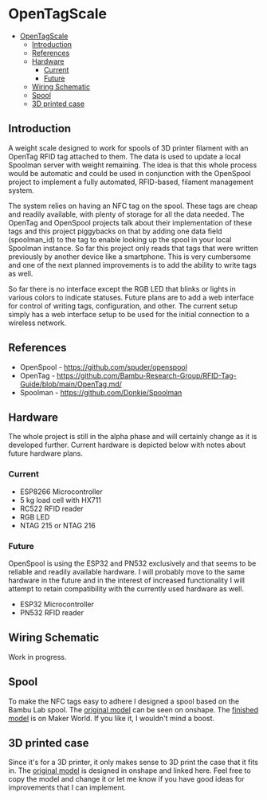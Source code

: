 # OpenTagScale

- [OpenTagScale](#opentagscale)
  - [Introduction](#introduction)
  - [References](#references)
  - [Hardware](#hardware)
    - [Current](#current)
    - [Future](#future)
  - [Wiring Schematic](#wiring-schematic)
  - [Spool](#spool)
  - [3D printed case](#3d-printed-case)

## Introduction

A weight scale designed to work for spools of 3D printer filament with an OpenTag RFID tag attached to them. The data is used to update a local Spoolman server with weight remaining. The idea is that this whole process would be automatic and could be used in conjunction with the OpenSpool project to implement a fully automated, RFID-based, filament management system. 

The system relies on having an NFC tag on the spool. These tags are cheap and readily available, with plenty of storage for all the data needed. The OpenTag and OpenSpool projects talk about their implementation of these tags and this project piggybacks on that by adding one data field (spoolman_id) to the tag to enable looking up the spool in your local Spoolman instance. So far this project only reads that tags that were written previously by another device like a smartphone. This is very cumbersome and one of the next planned improvements is to add the ability to write tags as well.

So far there is no interface except the RGB LED that blinks or lights in various colors to indicate statuses. Future plans are to add a web interface for control of writing tags, configuration, and other. The current setup simply has a web interface setup to be used for the initial connection to a wireless network.

## References

- OpenSpool - https://github.com/spuder/openspool
- OpenTag - https://github.com/Bambu-Research-Group/RFID-Tag-Guide/blob/main/OpenTag.md/
- Spoolman - https://github.com/Donkie/Spoolman

## Hardware

The whole project is still in the alpha phase and will certainly change as it is developed further. Current hardware is depicted below with notes about future hardware plans.

### Current
- ESP8266 Microcontroller
- 5 kg load cell with HX711
- RC522 RFID reader
- RGB LED
- NTAG 215 or NTAG 216

### Future
OpenSpool is using the ESP32 and PN532 exclusively and that seems to be reliable and readily available hardware. I will probably move to the same hardware in the future and in the interest of increased functionality I will attempt to retain compatibility with the currently used hardware as well.
- ESP32 Microcontroller
- PN532 RFID reader

## Wiring Schematic
Work in progress.

## Spool
To make the NFC tags easy to adhere I designed a spool based on the Bambu Lab spool. The [original model](https://cad.onshape.com/documents/36757e334ae10b1e7195433d/w/2f680e493286b2c54e8c8fa2/e/c2bb7262ae2036b0372fdf81) can be seen on onshape. The [finished model](https://makerworld.com/en/models/847682-bambu-spool-w-recessed-filament-holder-v2) is on Maker World. If you like it, I wouldn't mind a boost. 

## 3D printed case
Since it's for a 3D printer, it only makes sense to 3D print the case that it fits in. The [original model](https://cad.onshape.com/documents/46f2bb21fd1245b4dd9cc548/w/38287b3c24f1259fb91325b8/e/d62aecde3ff828b749eea8a5) is designed in onshape and linked here. Feel free to copy the model and change it or let me know if you have good ideas for improvements that I can implement.

